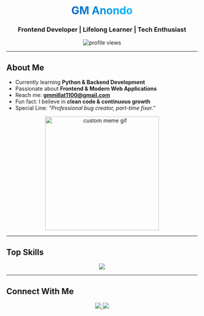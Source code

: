 <!-- Professional GitHub Profile README with Top Skills and Custom Meme GIF -->

<h1 align="center">
  <span style="background: linear-gradient(to right, #0A66C2, #00BFFF); -webkit-background-clip: text; color: transparent;">GM Anondo</span>
</h1>

<h3 align="center">
  Frontend Developer | Lifelong Learner | Tech Enthusiast
</h3>

<p align="center">
  <img src="https://komarev.com/ghpvc/?username=synt4x-an0ndo&label=Profile%20Views&color=0A66C2&style=flat-square" alt="profile views" />
</p>

---

## About Me
-  Currently learning **Python & Backend Development**  
-  Passionate about **Frontend & Modern Web Applications**  
-  Reach me: **gmmillat1100@gmail.com**  
-  Fun fact: I believe in **clean code & continuous growth**  
-  Special Line: *“Professional bug creator, part-time fixer.”*  

<p align="center">
  <img src="https://user-images.githubusercontent.com/74038190/212748842-9fcbad5b-6173-4175-8a61-521f3dbb7514.gif" width="300" alt="custom meme gif"/>
</p>

---

## Top Skills
<p align="center">
  <img src="https://skillicons.dev/icons?i=html,css,js,ts,react,tailwind,python,nodejs,mongodb,django" />
</p>

---

## Connect With Me
<p align="center">
  <a href="https://fb.com/user.fakefox" target="_blank">
    <img src="https://img.shields.io/badge/Facebook-1877F2?style=for-the-badge&logo=facebook&logoColor=white"/>
  </a>
  <a href="mailto:gmmillat1100@gmail.com">
    <img src="https://img.shields.io/badge/Gmail-D14836?style=for-the-badge&logo=gmail&logoColor=white"/>
  </a>
</p>
